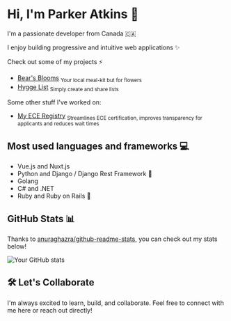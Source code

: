 # Hi, I'm Parker Atkins 👋

I'm a passionate developer from Canada 🇨🇦

I enjoy building progressive and intuitive web applications ✨

Check out some of my projects ⚡
- [Bear's Blooms](https://bearsblooms.com)  <sub>Your local meal-kit but for flowers</sub>
- [Hygge List](https://hyggelist.com)  <sub>Simply create and share lists</sub>

Some other stuff I've worked on:
- [My ECE Registry](https://myeceregistry.gov.bc.ca/) <sub>Streamlines ECE certification, improves transparency for applicants and reduces wait times</sub>

## Most used languages and frameworks 💻  
- Vue.js and Nuxt.js 
- Python and Django / Django Rest Framework 🐍
- Golang 
- C# and .NET 
- Ruby and Ruby on Rails 💎

## GitHub Stats 📊

Thanks to [anuraghazra/github-readme-stats](https://github.com/anuraghazra/github-readme-stats), you can check out my stats below!  

![Your GitHub stats](https://github-readme-stats.vercel.app/api?username=pcatkins&show_icons=true&theme=prussian)  

## 🛠️ Let's Collaborate  
I'm always excited to learn, build, and collaborate. Feel free to connect with me here or reach out directly!  
